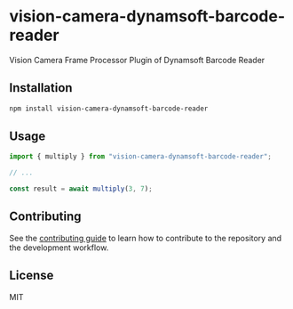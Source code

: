 # vision-camera-dynamsoft-barcode-reader

Vision Camera Frame Processor Plugin of Dynamsoft Barcode Reader

## Installation

```sh
npm install vision-camera-dynamsoft-barcode-reader
```

## Usage

```js
import { multiply } from "vision-camera-dynamsoft-barcode-reader";

// ...

const result = await multiply(3, 7);
```

## Contributing

See the [contributing guide](CONTRIBUTING.md) to learn how to contribute to the repository and the development workflow.

## License

MIT
